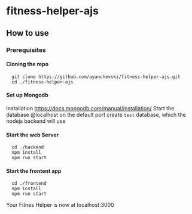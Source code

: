 # fitness-helper-ajs

## How to use


### Prerequisites
#### Cloning the repo
```
  git clone https://github.com/ayanchevski/fitness-helper-ajs.git
  cd ./fitness-helper-ajs
```

#### Set up Mongodb
Installation https://docs.mongodb.com/manual/installation/
Start the database @localhost on the default port
create `test` database, which the nodejs backend will use

#### Start the web Server
```
  cd ./backend
  npm install
  npm run start
```

#### Start the frontent app
```
  cd ./frontend
  npm install
  npm run start
```

Your Fitnes Helper is now at localhost:3000
